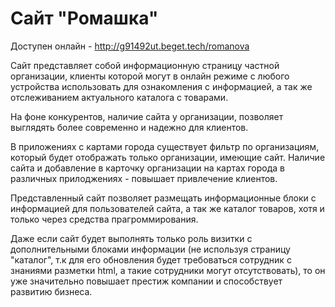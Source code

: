 # Сайт "Ромашка"

Доступен онлайн - http://g91492ut.beget.tech/romanova

Сайт представляет собой информационную страницу частной организации, клиенты которой могут в онлайн режиме с любого устройства использовать для ознакомления с информацией, а так же отслеживанием актуального каталога с товарами.

На фоне конкурентов, наличие сайта у организации, позволяет выглядять более современно и надежно для клиентов.

В приложениях с картами города существует  фильтр по организациям, который будет отображать только организации, имеющие сайт. Наличие сайта и добавление в карточку организации на картах города в различных прилоджениях - повышает привлечение клиентов.

Представленный сайт позволяет размещать информационные блоки с информацией для пользователей сайта, а так же каталог товаров, хотя и только через средства прагроммирования.

Даже если сайт будет выполнять только роль визитки с дополнительными блоками информации (не используя страницу "каталог", т.к для его обновления будет требоваться сотрудник с знаниями разметки html, а такие сотрудники могут отсутствовать), то он уже значительно повышает престиж компании и способствует развитию бизнеса.